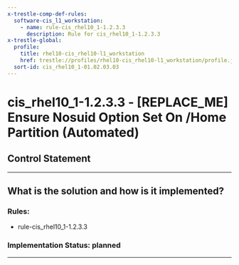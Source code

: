 ```yaml
---
x-trestle-comp-def-rules:
  software-cis_l1_workstation:
    - name: rule-cis_rhel10_1-1.2.3.3
      description: Rule for cis_rhel10_1-1.2.3.3
x-trestle-global:
  profile:
    title: rhel10-cis_rhel10-l1_workstation
    href: trestle://profiles/rhel10-cis_rhel10-l1_workstation/profile.json
  sort-id: cis_rhel10_1-01.02.03.03
---
```


# cis_rhel10_1-1.2.3.3 - \[REPLACE_ME\] Ensure Nosuid Option Set On /Home Partition (Automated)

## Control Statement

______________________________________________________________________

## What is the solution and how is it implemented?

<!-- For implementation status enter one of: implemented, partial, planned, alternative, not-applicable -->

<!-- Note that the list of rules under ### Rules: is read-only and changes will not be captured after assembly to JSON -->

<!-- Add control implementation description here for control: cis_rhel10_1-1.2.3.3 -->

### Rules:

  - rule-cis_rhel10_1-1.2.3.3

### Implementation Status: planned

______________________________________________________________________
